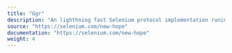 ```yaml
---
title: "Ggr"
description: "An lighthning fast Selenium protocol implementation runing browsers in Docker containers"
source: "https://selenium.com/new-hope"
documentation: "https://selenium.com/new-hope"
weight: 4
---
```

